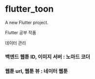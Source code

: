 # flutter_toon

A new Flutter project.

Flutter 공부 작품

데이터 관리

### 백엔드 웹툰 ID, 이미지 서버 : 노마드 코더
### 웹툰 url, 웹툰 뷰 : 네이터 웹툰 

